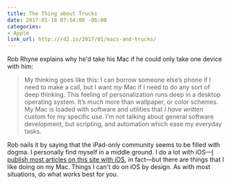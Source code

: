 ```yaml
---
title: The Thing about Trucks
date: 2017-01-18 07:54:00 -06:00
categories:
- Apple
link_url: http://rd2.io/2017/01/macs-and-trucks/
---
```


Rob Rhyne explains why he'd take his Mac if he could only take one device with him:

> My thinking goes like this: I can borrow someone else’s phone if I need to make a call, but I want *my* Mac if I need to do any sort of deep thinking. This feeling of personalization runs deep in a desktop operating system. It’s much more than wallpaper, or color schemes. My Mac is loaded with software and utilities that *I have written* custom for my specific use. I’m not talking about general software development, but scripting, and automation which ease my everyday tasks.

Rob nails it by saying that the iPad-only community seems to be filled with dogma. I personally find myself in a middle ground. I do a lot with iOS—[I publish most articles on this site with iOS](/2016/01/publishing-to-jekyll-from-ios/), in fact—but there are things that I like doing on my Mac. Things I can't do on iOS by design. As with most situations, do what works best for you.

